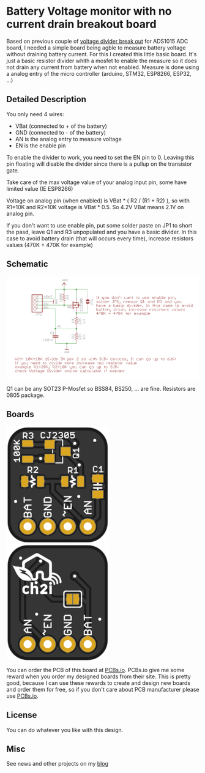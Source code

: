 # Battery Voltage monitor with no current drain breakout board

Based on previous couple of [voltage divider break out](https://github.com/hallard/R-Divider-Breakout) for ADS1015 ADC board, I needed a simple board being agble to measure battery voltage without draining battery current.
For this I created this little basic board. It's just a basic resistor divider whith a mosfet to enable the measure so it does not drain any current from battery when not enabled. Measure is done using a analog entry of the micro controller (arduino, STM32, ESP8266, ESP32, ...)

## Detailed Description

You only need 4 wires:

- VBat (connected to + of the battery)
- GND  (connected to - of the battery)
- AN is the analog entry to measure voltage 
- EN is the enable pin

To enable the divider to work, you need to set the EN pin to 0. Leaving this pin floating will disable the divider since there is a pullup on the transistor gate.

Take care of the max voltage value of your analog input pin, some have limited value (IE ESP8266)

Voltage on analog pin (when enabled) is VBat * ( R2 / (R1 + R2) ), so with R1=10K and R2=10K voltage is VBat * 0.5. So 4.2V VBat means 2.1V on analog pin.

If you don't want to use enable pin, put some solder paste on JP1 to short the pasd, leave Q1 and R3 unpopulated and you have a basic divider. 
In this case to avoid battery drain (that will occurs every time), increase resistors values (470K + 470K for example)

## Schematic

![schematic](https://raw.githubusercontent.com/hallard/Battery-Voltage-Measure/master/pictures/Battery-Voltage-Measure-zoom-sch.png)  

Q1 can be any SOT23 P-Mosfet so BSS84, BS250, ... are fine. Resistors are 0805 package.

## Boards 

<img src="https://raw.githubusercontent.com/hallard/Battery-Voltage-Measure/master/pictures/Battery-Voltage-Measure-top.png" alt="Top">&nbsp;&nbsp;<img src="https://raw.githubusercontent.com/hallard/Battery-Voltage-Measure/master/pictures/Battery-Voltage-Measure-bot.png" alt="Bottom">


You can order the PCB of this board at [PCBs.io][3]. PCBs.io give me some reward when you order my designed boards from their site. This is pretty good, because I can use these rewards to create and design new boards and order them for free, so if you don't care about PCB manufacturer please use [PCBs.io][3].

## License

You can do whatever you like with this design.

## Misc

See news and other projects on my [blog][2] 
 
[2]: https://hallard.me
[3]: https://PCBs.io/share/zjqg5 
